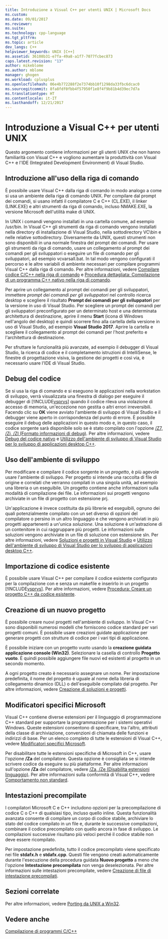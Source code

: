 ```yaml
---
title: Introduzione a Visual C++ per utenti UNIX | Microsoft Docs
ms.custom: 
ms.date: 09/01/2017
ms.reviewer: 
ms.suite: 
ms.technology: cpp-language
ms.tgt_pltfrm: 
ms.topic: article
dev_langs: C++
helpviewer_keywords: UNIX [C++]
ms.assetid: 36108b31-e7fa-49a8-a1f7-7077fcbec873
caps.latest.revision: "13"
author: mikeblome
ms.author: mblome
manager: ghogen
ms.workload: cplusplus
ms.openlocfilehash: 06e4b772288f2e7374bb10f1298da33fbc6dcac0
ms.sourcegitcommit: 8fa8fdf0fbb4f57950f1e8f4f9b81b4d39ec7d7a
ms.translationtype: HT
ms.contentlocale: it-IT
ms.lasthandoff: 12/21/2017
---
```

# <a name="introduction-to-visual-c-for-unix-users"></a>Introduzione a Visual C++ per utenti UNIX

Questo argomento contiene informazioni per gli utenti UNIX che non hanno familiarità con Visual C++ e vogliono aumentare la produttività con Visual C++ e l'IDE (Integrated Development Environment) di Visual Studio.  
  
## <a name="getting-started-on-the-command-line"></a>Introduzione all'uso della riga di comando  

È possibile usare Visual C++ dalla riga di comando in modo analogo a come si usa un ambiente della riga di comando UNIX. Per compilare dal prompt dei comandi, si usano infatti il compilatore C e C++ (CL.EXE), il linker (LINK.EXE) e altri strumenti da riga di comando, incluso NMAKE.EXE, la versione Microsoft dell'utilità make di UNIX.  
  
In UNIX i comandi vengono installati in una cartella comune, ad esempio /usr/bin. In Visual C++ gli strumenti da riga di comando vengono installati nella directory di installazione di Visual Studio, nella sottodirectory VC\bin e nelle relative sottodirectory. Diversamente da UNIX, questi strumenti non sono disponibili in una normale finestra del prompt dei comandi. Per usare gli strumenti da riga di comando, usare un collegamento al prompt dei comandi per gli sviluppatori o eseguire un file di comando per gli sviluppatori, ad esempio vcvarsall.bat. In tal modo vengono configurati il percorso e le altre variabili di ambiente necessari per compilare programmi Visual C++ dalla riga di comando. Per altre informazioni, vedere [Compilare codice C/C++ nella riga di comando](../build/building-on-the-command-line.md) e [Procedura dettagliata: Compilazione di un programma C++ nativo nella riga di comando](../build/walkthrough-compiling-a-native-cpp-program-on-the-command-line.md).  
  
Per aprire un collegamento al prompt dei comandi per gli sviluppatori, immettere *prompt dei comandi per gli sviluppatori* nel controllo ricerca desktop e scegliere il risultato **Prompt dei comandi per gli sviluppatori** per la versione in uso di Visual Studio. Per scegliere un prompt dei comandi per gli sviluppatori preconfigurato per un determinato host e una determinata architettura di destinazione, aprire il menu **Start** (icona di Windows nell'angolo del desktop) e quindi scorrere fino alla cartella della versione in uso di Visual Studio, ad esempio **Visual Studio 2017**. Aprire la cartella e scegliere il collegamento al prompt dei comandi per l'host preferito e l'architettura di destinazione.
  
Per sfruttare le funzionalità più avanzate, ad esempio il debugger di Visual Studio, la ricerca di codice e il completamento istruzioni di IntelliSense, le finestre di progettazione visiva, la gestione dei progetti e così via, è necessario usare l'IDE di Visual Studio.  
  
## <a name="debugging-your-code"></a>Debug del codice  

Se si usa la riga di comando e si eseguono le applicazioni nella workstation di sviluppo, verrà visualizzata una finestra di dialogo per eseguire il debugger di [!INCLUDE[vsprvs](../assembler/masm/includes/vsprvs_md.md)] quando il codice rileva una violazione di accesso di memoria, un'eccezione non gestita o altri errori irreversibili. Facendo clic su **OK** viene avviato l'ambiente di sviluppo di Visual Studio e il debugger viene aperto in corrispondenza del punto di errore. È possibile eseguire il debug delle applicazioni in questo modo e, in questo caso, il codice sorgente sarà disponibile solo se è stato compilato con l'opzione [/Z7, /Zi, /ZI (Formato informazioni di debug)](../build/reference/z7-zi-zi-debug-information-format.md). Per altre informazioni, vedere [Debug del codice nativo](/visualstudio/debugger/debugging-native-code) e [Utilizzo dell'ambiente di sviluppo di Visual Studio per lo sviluppo di applicazioni desktop C++](../ide/using-the-visual-studio-ide-for-cpp-desktop-development.md).  
  
## <a name="using-the-development-environment"></a>Uso dell'ambiente di sviluppo  

Per modificare e compilare il codice sorgente in un *progetto*, è più agevole usare l'ambiente di sviluppo. Per progetto si intende una raccolta di file di origine e correlati che verranno compilati in una singola unità, ad esempio una libreria o un eseguibile. Un progetto contiene anche informazioni sulla modalità di compilazione dei file. Le informazioni sui progetti vengono archiviate in un file di progetto con estensione prj.  
  
Un'applicazione è invece costituita da più librerie ed eseguibili, ognuno dei quali potenzialmente compilato con un set diverso di opzioni del compilatore o persino in un altro linguaggio e che vengono archiviati in più progetti appartenenti a un'unica *soluzione*. Una soluzione è un'astrazione di un contenitore in cui raggruppare più progetti. Le informazioni sulle soluzioni vengono archiviate in un file di soluzione con estensione sln. Per altre informazioni, vedere [Soluzioni e progetti in Visual Studio](/visualstudio/ide/solutions-and-projects-in-visual-studio) e [Utilizzo dell'ambiente di sviluppo di Visual Studio per lo sviluppo di applicazioni desktop C++](../ide/using-the-visual-studio-ide-for-cpp-desktop-development.md).  
  
## <a name="importing-your-existing-code"></a>Importazione di codice esistente 
 
È possibile usare Visual C++ per compilare il codice esistente configurato per la compilazione con e senza un makefile e inserirlo in un progetto [!INCLUDE[vsprvs](../assembler/masm/includes/vsprvs_md.md)]. Per altre informazioni, vedere [Procedura: Creare un progetto C++ da codice esistente](../ide/how-to-create-a-cpp-project-from-existing-code.md).  
  
## <a name="creating-a-new-project"></a>Creazione di un nuovo progetto  

È possibile creare nuovi progetti nell'ambiente di sviluppo. In Visual C++ sono disponibili numerosi modelli che forniscono codice standard per vari progetti comuni. È possibile usare creazioni guidate applicazione per generare progetti con strutture di codice per i vari tipi di applicazione.  
  
È possibile iniziare con un progetto vuoto usando la **creazione guidata applicazione console (Win32)**. Selezionare la casella di controllo **Progetto vuoto**. È quindi possibile aggiungere file nuovi ed esistenti al progetto in un secondo momento.  
  
A ogni progetto creato è necessario assegnare un nome. Per impostazione predefinita, il nome del progetto è uguale al nome della libreria di collegamento dinamico (DLL) o dell'eseguibile compilato dal progetto. Per altre informazioni, vedere [Creazione di soluzioni e progetti](/visualstudio/ide/creating-solutions-and-projects).  
  
## <a name="microsoft-specific-modifiers"></a>Modificatori specifici Microsoft  

Visual C++ contiene diverse estensioni per il linguaggio di programmazione C++ standard per supportare la programmazione per i sistemi operativi Windows. Queste estensioni consentono di specificare, tra l'altro, attributi della classe di archiviazione, convenzioni di chiamata delle funzioni e indirizzi di base. Per un elenco completo di tutte le estensioni di Visual C++, vedere [Modificatori specifici Microsoft](../cpp/microsoft-specific-modifiers.md).  
  
Per disabilitare tutte le estensioni specifiche di Microsoft in C++, usare l'opzione **/Za** del compilatore. Questa opzione è consigliata se si intende scrivere codice da eseguire su più piattaforme. Per altre informazioni sull'opzione **/Za** del compilatore, vedere [/Za, /Ze (Disabilita estensioni linguaggio)](../build/reference/za-ze-disable-language-extensions.md). Per altre informazioni sulla conformità di Visual C++, vedere [Comportamento non standard](../cpp/nonstandard-behavior.md).  
  
## <a name="precompiled-headers"></a>Intestazioni precompilate  

I compilatori Microsoft C e C++ includono opzioni per la precompilazione di codice C o C++ di qualsiasi tipo, incluso quello inline. Questa funzionalità avanzata consente di compilare un corpo di codice stabile, archiviare lo stato del codice compilato in un file e, durante le successive compilazioni, combinare il codice precompilato con quello ancora in fase di sviluppo. Le compilazioni successive risultano più veloci perché il codice stabile non deve essere ricompilato.  
  
Per impostazione predefinita, tutto il codice precompilato viene specificato nei file **stdafx.h** e **stdafx.cpp**. Questi file vengono creati automaticamente durante l'esecuzione della procedura guidata **Nuovo progetto** a meno che l'opzione **Intestazione precompilata** non venga deselezionata. Per altre informazioni sulle intestazioni precompilate, vedere [Creazione di file di intestazione precompilati](../build/reference/creating-precompiled-header-files.md).  
  
## <a name="related-sections"></a>Sezioni correlate  

Per altre informazioni, vedere [Porting da UNIX a Win32](../porting/porting-from-unix-to-win32.md).  
  
## <a name="see-also"></a>Vedere anche  

[Compilazione di programmi C/C++](../build/building-c-cpp-programs.md)